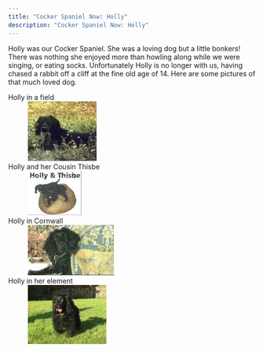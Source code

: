 ```yaml
---
title: "Cocker Spaniel Now: Holly"
description: "Cocker Spaniel Now: Holly"
---
```


Holly was our Cocker Spaniel.  She was a loving dog but a little
bonkers!  There was nothing she enjoyed more than howling along while
we were singing, or eating socks.  Unfortunately Holly is no longer
with us, having chased a rabbit off a cliff at the fine old age of 14.
Here are some pictures of that much loved dog.

<dl>
  <dt>Holly in a field</dt>
  <dd><a href="large/holly.jpeg"><img src="small/holly.jpeg" alt="[Picture]" width="140" height="121" /></a></dd>
  <dt>Holly and her Cousin Thisbe</dt>
  <dd><a href="large/dogs.jpeg"><img src="small/dogs.jpeg" alt="[Picture]" width="109" height="90" /></a></dd>
  <dt>Holly in Cornwall</dt>
  <dd><a href="large/holly2.jpeg"><img src="small/holly2.jpeg" alt="[Picture]" width="176" height="102" /></a></dd>
  <dt>Holly in her element</dt>
  <dd><a href="large/holly3.jpeg"><img src="small/holly3.jpeg" alt="[Picture]" width="160" height="120" /></a></dd>
</dl>
